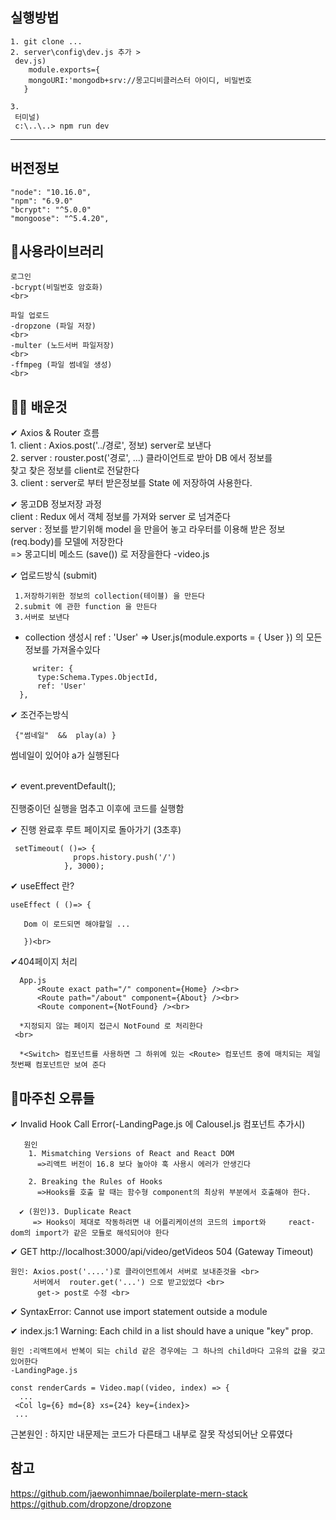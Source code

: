 실행방법
---
```
1. git clone ...
2. server\config\dev.js 추가 >
 dev.js)
    module.exports={
    mongoURI:'mongodb+srv://몽고디비클러스터 아이디, 비밀번호
   }

3.
 터미널) 
 c:\..\..> npm run dev
```
---
버전정보
---
```
"node": "10.16.0",
"npm": "6.9.0"
"bcrypt": "^5.0.0"
"mongoose": "^5.4.20",
 ```


📕사용라이브러리 
---
 ```
로그인 
-bcrypt(비밀번호 암호화)
<br>
```

```
파일 업로드
-dropzone (파일 저장)
<br>
-multer (노드서버 파일저장)
<br>
-ffmpeg (파일 썸네일 생성)
<br>
```



👨‍💻 배운것 
---
  ✔ Axios & Router 흐름 <br>
      1. client : Axios.post('../경로', 정보) server로 보낸다 <br>
      2. server  : rouster.post('경로', ...) 클라이언트로 받아 DB 에서 정보를 <br>
          찾고 찾은 정보를 client로 전달한다<br>
      3. client : server로 부터 받은정보를 State 에 저장하여 사용한다.

  ✔ 몽고DB 정보저장 과정 <br>
    client : Redux 에서 객체 정보를 가져와 server 로 넘겨준다 <br>
    server : 정보를 받기위해 model 을 만을어 놓고 라우터를 이용해 받은 정보(req.body)를 모델에 저장한다  <br>
            => 몽고디비 메소드 (save()) 로 저장을한다 -video.js<br>

  ✔ 업로드방식 (submit)
     
     1.저장하기위한 정보의 collection(테이블) 을 만든다 
     2.submit 에 관한 function 을 만든다 
     3.서버로 보낸다 

  * collection 생성시  ref : 'User' => User.js(module.exports = { User }) 의 모든 정보를 가져올수있다 <br>
  ```
       writer: {
        type:Schema.Types.ObjectId,
        ref: 'User'
    },
  ```


  ✔ 조건주는방식 <br>
  ```
   {"썸네일"  &&  play(a) }
   ```
   썸네일이 있어야 a가 실행된다   
   <br>
   

  ✔ event.preventDefault();<br><br>
   진행중이던 실행을 멈추고 이후에 코드를 실행함  <br>

  ✔ 진행 완료후 루트 페이지로 돌아가기 (3초후)<br>
  ```
   setTimeout( ()=> {
                props.history.push('/')
              }, 3000);
  ```

  ✔ useEffect 란?
  ```
  useEffect ( ()=> {

     Dom 이 로드되면 해야할일 ... 

     })<br>
  ```
  ✔404페이지 처리 
  ```
    App.js 
        <Route exact path="/" component={Home} /><br>
        <Route path="/about" component={About} /><br>
        <Route component={NotFound} /><br>
  ```

      *지정되지 않는 페이지 접근시 NotFound 로 처리한다
     <br>
 
      *<Switch> 컴포넌트를 사용하면 그 하위에 있는 <Route> 컴포넌트 중에 매치되는 제일 첫번째 컴포넌트만 보여 준다
 

 🚫마주친 오류들 
 ---
  ✔  Invalid Hook Call Error(-LandingPage.js 에 Calousel.js 컴포넌트 추가시)
       
       원인 
        1. Mismatching Versions of React and React DOM
          =>리액트 버전이 16.8 보다 높아야 훅 사용시 에러가 안생긴다

        2. Breaking the Rules of Hooks
          =>Hooks를 호출 할 때는 함수형 component의 최상위 부분에서 호출해야 한다.

      ✔ (원인)3. Duplicate React
         => Hooks이 제대로 작동하려면 내 어플리케이션의 코드의 import와     react-dom의 import가 같은 모듈로 해석되어야 한다



 ✔ GET http://localhost:3000/api/video/getVideos 504 (Gateway Timeout)<br>
 ```
 원인: Axios.post('....')로 클라이언트에서 서버로 보내준것을 <br>
      서버에서  router.get('...') 으로 받고있었다 <br>
       get-> post로 수정 <br>
  ```

 ✔ SyntaxError: Cannot use import statement outside a module

  
 ✔ index.js:1 Warning: Each child in a list should have a unique "key" prop.<br>
 ```
 원인 :리액트에서 반복이 되는 child 같은 경우에는 그 하나의 child마다 고유의 값을 갖고 있어한다 
 -LandingPage.js 

 const renderCards = Video.map((video, index) => {
   ...
  <Col lg={6} md={8} xs={24} key={index}>
  ...

```

 근본원인 : 하지만 내문제는 코드가 다른태그 내부로 잘못 작성되어난 오류였다
 

  참고
 ---
 https://github.com/jaewonhimnae/boilerplate-mern-stack<br>
 https://github.com/dropzone/dropzone
 

 




 




       